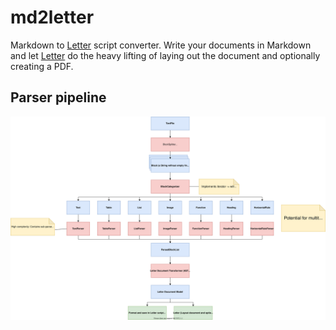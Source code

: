# md2letter

Markdown to [Letter](https://github.com/bennyboer/letter) script converter.
Write your documents in Markdown and let [Letter](https://github.com/bennyboer/letter) do the heavy lifting of laying
out the document and optionally creating a PDF.

## Parser pipeline

![Parser pipeline](assets/parser_pipeline.svg)
